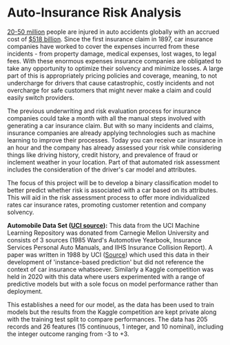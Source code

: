 # Auto-Insurance Risk Analysis

[20-50 million](https://www.iii.org/fact-statistic/facts-statistics-auto-insurance) people are injured in auto accidents globally with an accrued cost of [$518 billion](https://www.asirt.org/safe-travel/road-safety-facts/). Since the first insurance claim in 1897, car insurance companies have worked to cover the expenses incurred from these incidents -  from property damage, medical expenses, lost wages, to legal fees.
With these enormous expenses insurance companies are obligated to take any opportunity to optimize their solvency and minimize losses. A large part of this is appropriately pricing policies and coverage, meaning, to not undercharge for drivers that cause catastrophic, costly incidents and not overcharge for safe customers that might never make a claim and could easily switch providers.

The previous underwriting and risk evaluation process for insurance companies could take a month with all the manual steps involved with generating a car insurance claim. But with so many incidents and claims, insurance companies are already applying technologies such as machine learning to improve their processes. Today you can receive car insurance in an hour and the company has already assessed your risk while considering things like driving history, credit history, and prevalence of fraud or inclement weather in your location. Part of that automated risk assessment includes the consideration of the driver's car model and attributes.

The focus of this project will be to develop a binary classification model to better predict whether risk is associated with a car based on its attributes. This will aid in the risk assessment process to offer more individualized rates car insurance rates, promoting customer retention and company solvency.


**Automobile Data Set ([UCI source](https://archive.ics.uci.edu/ml/datasets/Automobile)):**
This data from the UCI Machine Learning Repository was donated from Carnegie Mellon University and consists of 3 sources (1985 Ward's Automotive Yearbook, Insurance Services Personal Auto Manuals, and IIHS Insurance Collision Report). A paper was written in 1988 by UCI ([Source](https://escholarship.org/content/qt68f860zb/qt68f860zb.pdf?t=q67ipi)) which used this data in their development of 'instance-based prediction' but did not reference the context of car insurance whatsoever. Similarly a Kaggle competition was held in 2020 with this data where users experimented with a range of predictive models but with a sole focus on model performance rather than deployment. 

This establishes a need for our model, as the data has been used to train models but the results from the Kaggle competition are kept private along with the training test split to compare performances. 
The data has 205 records and 26 features (15 continuous, 1 integer, and 10 nominal), including the integer outcome ranging from -3 to +3.  
